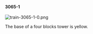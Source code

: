 #### 3065-1
![train-3065-1-0.png](https://github.com/lil-lab/nlvr/raw/master/nlvr/train/images/18/train-3065-1-0.png "train-3065-1-0.png")

The base of a four blocks tower is yellow.